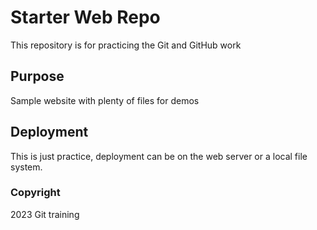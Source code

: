 # Starter Web Repo

This repository is for practicing the Git and GitHub work

## Purpose

Sample website with plenty of files for demos

## Deployment

This is just practice, deployment can be on the web server or a local file system.

### Copyright

2023 Git training